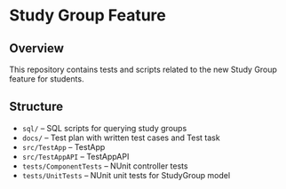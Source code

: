 # Study Group Feature

## Overview
This repository contains tests and scripts related to the new Study Group feature for students.

## Structure
- `sql/` – SQL scripts for querying study groups
- `docs/` – Test plan with written test cases and Test task
- `src/TestApp` – TestApp 
- `src/TestAppAPI` – TestAppAPI 
- `tests/ComponentTests` – NUnit controller tests
- `tests/UnitTests` – NUnit unit tests for StudyGroup model

